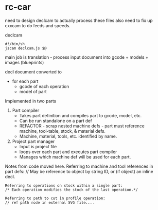 rc-car
======

need to design declcam to actually process these files
also need to fix up cxxcam to do feeds and speeds.

declcam

```
#!/bin/sh
jscam declcam.js $@
```

main job is translation - process input document into gcode + models + images (blueprints)

decl document converted to
 - for each part
   - gcode of each operation
   - model of part

Implemented in two parts

1. Part compiler
    - Takes part definition and compiles part to gcode, model, etc.
    - Can be run standalone on a part def
    - REFACTOR - scrap nested machine defs - part must reference machine, tool-table, stock, & material defs.
    - Machine, material, tools, etc. identified by name.
2. Project part manager
    - Input is project file
    - loops over each part and executes part compiler
    - Manages which machine def will be used for each part.


Notes from code moved here.
    Referring to machine and tool references in part defs:
    // May be reference to object by string ID, or (if object) an inline decl.

    Referring to operations on stock within a single part:
    /* Each operation modifies the stock of the last operation.*/

    Referring to path to cut in profile operation:
    // ref path node in external SVG file....
